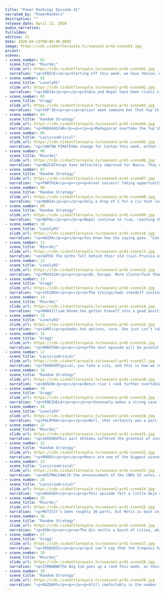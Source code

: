 ```yaml
---
title: "Power Rankings Episode 41"
narrated_by: "PowerRankers"
description: ""
release_date: April 13, 2020
audio_narration:
fullvideo:
edition: S1
date: 2020-04-13T00:00:00.000Z
image: https://cdn.civbattleroyale.tv/season1-pr41-scene01.jpg
prcast:
scenes:
- scene_number: 01
  scene_title: "Msurdej"
  slide_url: https://cdn.civbattleroyale.tv/season1-pr41-scene01.jpg
  narration: "<p>VENICE</p><p>Starting off this week, we have Venice, who has positively dropped the ball. Losing city after city, Venice is now relegated to its vanilla playstyle: A single city trying to make it in this crazy cylinder. What remains to be seen though, is how venice will die. Will it be Palmyra, The Moors, Prussia< or perhaps some unknown force. One thing is for certain though, it’s all but over for Enrico.</p>"
- scene_number: 02
  scene_title: "LonelyRS"
  slide_url: https://cdn.civbattleroyale.tv/season1-pr41-scene02.jpg
  narration: "<p>INDIA</p><p></p><p>India and Nepal have been rivals since the beginning of time, yes, locked in fierce battles from day one and eventually dueling in a more diplomatic fashion as fellow rump states, but before Endgame, it was pretty clear which of the twin lions was on top. India pulled ahead of Nepal in the Power Rankings after Episode 9, and pulled ahead in-game not long after, remaining at a consistent size and even gaining some land while their neighbor circled the drain of the world. If Indira was given a chance to go back to those days, she’d probably take it. Now Nepal’s the trendy and hopelessly out of date underdog with a decent chance at playing spoiler in a conflict between two giants, while India whiles away their time as a city-state with little chance of making any further impact in a game which is quickly passing them by. Sure, there’s hope for India. The game’s still in the earliest of phases; everyone still has some chance at the prize, no matter how small. But as a neighbor they once trumped in every possible way begins to outpace them, as the powers around them slip out of reach, that hope’s becoming fainter and fainter. Just a few parts ago, the main discussion surrounding India was how they could beat their neighbors. Now, it’s about how long they can appease them.</p><p></p>"
- scene_number: 03
  scene_title: "Gragg"
  slide_url: https://cdn.civbattleroyale.tv/season1-pr41-scene03.jpg
  narration: "<p>YUP’IK</p><p></p><p>Last week someone bet that Yup’ik would be Shikoku’s next target. Looks like they were exactly right. Yup’ik doesn’t have a lot of neighbors. Just 2 in fact. They’re at war with both. That sinks them to 3rd from last. Their only chance is noncommittal enemies and/or difficult terrain. It’s worked for Nepal. </p>"
- scene_number: 04
  scene_title: "Random Strategy"
  slide_url: https://cdn.civbattleroyale.tv/season1-pr41-scene04.jpg
  narration: "<p>MADAGASCAR</p><p></p><p>Madagascar overtake the Yup'ik. They didn't do anything this part apart from settling a city, and didn't even appear in a slide. Statswise, they look like a slightly above-average rump, however, one thing they do have over the rumps is space. They can settle another 3 cities completely uncontested, for a total of 6. That's higher than the Manx, Prussia or Vikings currently have! So I do expect Madagascar to rise to “OK” level once they settle those free cities. However, their only neighbour is the huge and terrifying Zimbabwe, so they will never rise higher than “OK”. Zimbabwe doesn't have a navy at present and lacks coastal cities so it may be a while before Madagascar dies, but they will never be powerful.</p>"
- scene_number: 05
  scene_title: "LacsiraxAriscal"
  slide_url: https://cdn.civbattleroyale.tv/season1-pr41-scene05.jpg
  narration: "<p>CANTON PIRATESNo change for Canton this week, either in ranking or overall position. The CBR’s greatest survivors live on, and while their three cities are a poor showing they’ve still space to settle south toward the Philippines, or even take off into a vacant Oceania. Their existence has always depended on the Qin’s interest and competency, and so far they’ve managed to maintain just enough of a standing army to make a takeover too much of a hassle. Long term prospects? Minimal as ever, but at the same time I could still see Canton just holding out long enough to scratch the top 20.</p>"
- scene_number: 06
  scene_title: "Msurdej"
  slide_url: https://cdn.civbattleroyale.tv/season1-pr41-scene06.jpg
  narration: "<p>NAZCAThings have definitely improved for Nazca. They managed to resettle their third city, and no longer have any wars against their neighbors going on. This is a good improvement over their last part, which is why they’ve risen so much despite their failures. But whether they manage to hold onto this rank is not up to them, but rather their neighbors, and other civs who will fall below them.</p>"
- scene_number: 07
  scene_title: "Random Strategy"
  slide_url: https://cdn.civbattleroyale.tv/season1-pr41-scene07.jpg
  narration: "<p>PARTHIA</p><p></p><p>Great success! Taking opportunity of Maratha attacking Palmyra, Parthia swooped in and grabbed their old city of Merv back! Wait a moment: false alarm. You expected Parthian competence? Think again! This is not a great success for Parthia. For to end the war, they gave away Kuchan, so in effect, they only managed to trade a 5 pop mountain city for a 2 pop desert city. Parthia have been to war 5 times this game, and have given away cities to end 3 of those wars. Not a good habit to have. So despite would could have been a great victory, Parthia finds itself this week in the same situation as last week: stuck in the desert with 3 cities with stronger enemies on both sides. Of all the civs with 3 cities, Parthia has the worst stats, though they do have the largest army out of the 3-city club, with lots and lots of horsemen. But that's not a lot of use if you just give away all your cities.</p><p></p><p></p>"
- scene_number: 08
  scene_title: "Random Strategy"
  slide_url: https://cdn.civbattleroyale.tv/season1-pr41-scene08.jpg
  narration: "<p>NUBIA</p><p></p><p>Only a drop of 1 for a civ that lost 25% of their cities. 3 cities is approximately the limit of what a rump is so being at that level is not good. The problem is that they got coalitioned right out of the gate and have been defending on all sides ever since. It's difficult to do well and get your economy up and running when you need to put all your effort into military. The same thing happened in the original game so I don't know what Piye is doing to offend so many people so early in the game but he should probably not do that. As a consequence of this war, Nubia has done a Poverty Point and not built any settlers all game. It is more excusable in Nubia's case than for Poverty Point because of the coalition, but the outcome is the same: a weak civ that is just waiting for someone to finish them off.</p><p></p>"
- scene_number: 09
  scene_title: "Random Strategy"
  slide_url: https://cdn.civbattleroyale.tv/season1-pr41-scene09.jpg
  narration: "<p>NEPAL</p><p></p><p>Nepal continue to rise, reaching their highest rank since part 3, and overtaking Nubia and Yup'ik. Their most notable strong points is their high production, 16th overall, which has allowed them to fully carpet their lands. Unfortunately, the same cannot be said for their science, and without any bonus techs to start off with, Nepal is dead last in terms of tech: their carpet is made up of ancient era spearmen and archers. That's not exactly that impressive. They are currently getting coalitioned by all 3 of their eastern neighbours, but you probably didn't notice because none of them is able to get through the dense mountains. In fact, Taungoo is now itself getting coalitioned by Australia and Maratha. That leaves open the possibility for a Nepalese snipe. However I think that is way too optimistic. Nepal have not even researched a unit capable of damaging the city, and although Maratha could theoretically damage it, they have an extremely awkward approach through jungle. Nepal's best plan going forwards is just to turtle in the mountains until someone discovers flight and kills them.</p><p></p>"
- scene_number: 10
  scene_title: "LonelyRS"
  slide_url: https://cdn.civbattleroyale.tv/season1-pr41-scene10.jpg
  narration: "<p>HAIDA</p><p></p><p>You know how the saying goes. “Can’t beat ‘em, swim to another continent as a failsafe and plot bloody revenge from there.” The Metis may have taken Haina, sure, and a meager navy places even the Haida’s usually impenetrable coastal cities under some degree of risk, but Koyah’s adoption of the old Carthaginian strategy of aggressively conquering and settling into foreign lands when one’s own are taken has stemmed the bleeding and kept the Haida’s position in the ranks stable. Then again, it’s not really their annoying of the Yup’ik which has kept their situation salvageable; it’s their claiming of one of the greatest prizes of a continent not their own. Mount Fuji is solidly Haidan, now, the settlement of Tanu already growing and well-defensible to boot, and if given time to bulk up their little foothold in Asia could turn into a more permanent home. The Haida may be on the outs in North America, but if they’re going to be killed, then they may as well make it damn hard for anyone to actually finish the job. Maybe they won’t win, maybe they won’t even come close, but they’ll sure as hell be interesting to watch along the way.</p>"
- scene_number: 11
  scene_title: "Msurdej"
  slide_url: https://cdn.civbattleroyale.tv/season1-pr41-scene11.jpg
  narration: "<p>GOTHS The Goths fall behind their old rival Prussia as their stats continue to fall behind. While they maintain a larger army than Frederick, it’s still insignificant compared to Alaric’s other neighbors.  While Ablai Khan continues to focus Frederick,  if either he or Zenobia decide to come west, Alaric’s three cities are great danger.</p>"
- scene_number: 12
  scene_title: "LonelyRS"
  slide_url: https://cdn.civbattleroyale.tv/season1-pr41-scene12.jpg
  narration: "<p>PRUSSIA</p><p></p><p>Ah, Europe. More clusterfuck than continent, where the points don’t matter and the balance of power shifts with a butterfly’s wings. Prussia had their time in the sun, the winds of expansion favoring them against the Goths, but one bungled coalition war and some aggressive Kazakh settling later, and they find themselves above only one-city Venice and their old rivals in the region, the civs to the north and in the west firmly in control of the continent. Of course, being near the bottom in Europe is equivalent to being in the middle of the fray in other continents: the difference between the rich and the poor here is four spots. And if any civ’s well-poised to tip the scales once more, it’s Prussia, in the midst of citadelling the Manx mainland into oblivion and sharing borders with just about everyone who matters. The question now, really, is whether the next period of unrest works in Frederick’s favor or not. If it does, then he stands a decent chance of becoming the closest thing you can get to a power in Eastern Europe, the region’s bulwark against the encroaching Kazakh hordes. If it doesn’t? Then he could find himself a one-city rump or worse. The continent’s early period of instability is heading toward an explosive climax, and Frederick’s the man holding the bomb. Prussia might reach new heights. They might also die miserably, or, worst of all, remain unchanged. But whatever happens, they’ll at least make things even more interesting in a continent already filled to the brim with intrigue.</p>"
- scene_number: 13
  scene_title: "Gragg"
  slide_url: https://cdn.civbattleroyale.tv/season1-pr41-scene13.jpg
  narration: "<p>VIKINGS</p><p></p><p>The Vikings/Sami standoff continues. Once again they seem more interested in expanding southward to mainland Europe than towards their main rival. Perhaps for the best. This time Manx actually beat them to the punch though, and Iroquois and Moors beat them to the punch of invading the isles. What a weird world we live in.</p>"
- scene_number: 14
  scene_title: "Msurdej"
  slide_url: https://cdn.civbattleroyale.tv/season1-pr41-scene14.jpg
  narration: "<p>MANXIlliam Dhone has gotten himself into a good position since the start of Endgame, but if he wants to keep climbing, he’ll have to try a little harder. With Prussia and the Vikings fighting each other, it will be easy for the Manx to capitalize on the end of the war, where both civs are weak from fighting. And capitalize is what they need to do. The Moors and the Iroquois have arrived on the islands, and while Hiawatha might be too far away to fully ensure a victory, Abd-ar is close enough to be a threat, both to the island, and the continental holdings.</p>"
- scene_number: 15
  scene_title: "LonelyRS"
  slide_url: https://cdn.civbattleroyale.tv/season1-pr41-scene15.jpg
  narration: "<p>SAMI</p><p>Eadni has options, sure. She just isn’t taking them. Such is the plight of a common critic of the Sami’s performance in Endgame so far, a projected titan in Northern Europe first driven into mediocrity by lost settlers then kept there via unwise war declarations. Then again, in this sort of continent, irrelevant wars might just be the best kind. Even in a war where nobody was expected to win, the Sami still could loop the Moors, Venetians, and Vikings in with ease. The instant a relevant war breaks out, the same state of stalemate-prone coalition warfare we saw against the Prussians could return, with the only winning move being to stay out of the fray. And, in that respect, the Sami might be the best off of any civ in Europe. The instant the Vikings research naval warfare, nobody will be further away from the continent’s pressure points than Eadni, and thus nobody will be less likely to be pulled into a sorry excuse for mass bloodletting than her. There’s a reason civs on the outside of continents tend to do well, after all. It’s much easier to pick off a weaker enemy when they’re involved in a war already and you aren’t. Sure, she may have lost most of her early bonuses, and sure, she may be stuck in the Arctic, but nobody’s better suited to become Europe’s second power than Eadni. At least, if she doesn’t get eaten by the Kazakhs first.</p>"
- scene_number: 16
  scene_title: "Gragg"
  slide_url: https://cdn.civbattleroyale.tv/season1-pr41-scene16.jpg
  narration: "<p>MARATHA</p><p></p><p>The next episode will be pivotal for Maratha. Once again they came out of the gate strong, looking like they could be a regional power. They don’t have a lot to show for it though. The Kazakhs have 17 cities this episode. Maratha... just 4. Even Nepal is only one city away. But if Maratha takes cities off Zimbabwe, Nepal, Parthia, India, etc, they can hold an expansive empire. </p>"
- scene_number: 17
  scene_title: "LacsiraxAriscal"
  slide_url: https://cdn.civbattleroyale.tv/season1-pr41-scene17.jpg
  narration: "<p>TAUNGOOTypical… you take a city, and this is how we repay you? With a five rank drop? Well, you've got stats to thank for that - after losing a huge chunk of their military, Taungoo tumbled in the statistical charts, showing the frailty of their position. The reason for their lagging stats is clear enough; they’ve failed to adequately settle, letting Qin and Canton divide China while Australia begins to monopolise the East Indies. Still, there’s plenty of islands left to colonise, and with buffer states of Canton and Nepal on land and an Australia they’ve proven they can beat across the sea, they’ve time enough to pick themselves up off the floor.</p>"
- scene_number: 18
  scene_title: "Random Strategy"
  slide_url: https://cdn.civbattleroyale.tv/season1-pr41-scene18.jpg
  narration: "<p>BENIN</p><p></p><p>Benin rise 1 rank further overtaking Taungoo. They have successfully taken out Venice's African colony which is good - a city is a city. Nubia is continuing to weaken further which means they could potentially be a good avenue for expansion later. Benin's problem are their other two neighbours... Zimbabwe is continuing to be a powerhouse with the highest production and science of the entire game. Truly a force to be terrified of. Benin should probably be thinking of getting open borders with Madagascar in order to get their peacekeeper protection back. Their northern neighbour, the Moors, may have been off to a sluggish start but have since compensated, with a bunch of cities coming out, and still more settlers on their way. Benin temporarily pushed ahead of the Moors in stats last part thanks to their city settling spree but the Moors immediately bounced back and look to continue growing their lead. A lot of Benin's cities are also desert cities that won't grow well. They should be wary of being the next Songhai. </p><p></p>"
- scene_number: 19
  scene_title: "Gragg"
  slide_url: https://cdn.civbattleroyale.tv/season1-pr41-scene19.jpg
  narration: "<p>VENEZUELA</p><p></p><p>Venezuela makes a strong case for the civ that benefited the most from Endgame. Uruguay is still a world power and Venezuela might just be in the superior position at this point. That’s insane. The high food count is a big reason for the success so far. Not worrying about Haiti, Kuikuro, and easily rolling Nazca helps too. I don’t know about you but I’m jumping on the Venezuela bandwagon.</p>"
- scene_number: 20
  scene_title: "LonelyRS"
  slide_url: https://cdn.civbattleroyale.tv/season1-pr41-scene20.jpg
  narration: "<p>PALMYRA</p><p></p><p>Well, that certainly was a part. Over the course of a mere 72 slides, Zenobia experienced more drama and changes in fortune than most leaders see in a lifetime. Perhaps that’s why it’s so hard to make much of it. From the highs (two more cities gotten in peace deals, the sniping of Kiteve) to the lows (the razing of the two aforementioned cities, the fall of Merv), Palmyra’s part looked like it was comprised more of random events than it was of some overarching narrative. If there’s any lesson that can be taken away from it, really, it’s probably this — the Middle East might just be too volatile a region to ever hold a real superpower. If any civ was going to become a powerhouse from the cradle of civilization, it’d be the Palmyrenes, with early-game swagger and uncannily strong peace deals allowing them to get the drop on their neighbors before they could get the drop on them. But, as we’re seeing now, not even they can realistically expand on every front, not when they border over a quarter of the remaining civs. Someone, eventually, was going to stall their progress, waste valuable time, and leave the Zimbabwes and Kazakhs of the world with an insurmountable edge. Palmyra’s still one of the biggest threats in the game, of course. What they’ve clawed and scraped their way to will not be so easily revoked. But they almost certainly aren’t going to walk away from this with a victory, now, and it’s becoming harder and harder to convince ourselves that they had a chance in the first place.</p>"
- scene_number: 21
  scene_title: "Msurdej"
  slide_url: https://cdn.civbattleroyale.tv/season1-pr41-scene21.jpg
  narration: "<p>SHIKOKUThis part Shikoku suffered the greatest of insults it received since the start of Endgame. Japan has been almost completely settled, but not by the Shikoku. The Qin, Haida, even Australia have planted cities all along the island chain. While the island of Shikoku itself hasn’t been settled, it seems doubtful that Sakamoto will send a settler there. And even if he did, settling that close to the Qin might instigate a war, a war which Shikoku would be a likely loser.  Shikoku’s best bet is to continue marching east against the Yup’ik, solidify their gains, and wait for the Kazakhs and Qin to become distracted.</p>"
- scene_number: 22
  scene_title: "Random Strategy"
  slide_url: https://cdn.civbattleroyale.tv/season1-pr41-scene22.jpg
  narration: "<p>MOORS</p><p></p><p>Moors are one of the biggest winners this part. Though we were slightly concerned last week that they had left the settling too late, they got down to it this part, and have staked claims in a wide area, from Ireland all the way to the Canaries, making them by far the strongest european civ. The capture of Murano from Palmyra was a quick and efficient war that has given them control over the West Mediterranean, and a good staging ground for attacking either Venice or Benin down the line. And they still have 3 settlers out there! And though Benin and its city spam across the Sahara was looking like it might be a problem last week, the Moors have overtaken them in stats again, and look to continue growing that lead as they settle even more cities. Benin is still the biggest problem for the Moors, but one that can be overcome. The rest of Europe is currently not posing much of a threat; in fact I would say the biggest threats to the Moors are the top 3: Zimbabwe, Kazakhstan and the Iroquois, off in the distant future.</p><p></p>"
- scene_number: 23
  scene_title: "LacsiraxAriscal"
  slide_url: https://cdn.civbattleroyale.tv/season1-pr41-scene23.jpg
  narration: "<p>AUSTRALIAWith the announcement of the CBRX S2 votes, we’ll soon have our first Battle Royale that doesn’t feature an Australia. And I don’t just mean a series without Australia… they’ve appeared in every single episode of every single CBR, as top dogs in Mk 1 and surviving runners up in Mk 2.1. It’s no surprise why: as in Risk, Australia can’t die. Or can they? Despite going on a bountiful settling spree this episode, Hawke slips two ranks after losing forward-settle Adelaide only an episode after founding it. It bodes very badly for their prospects in mainland Asia, but surely the turtle fortress Australia will live on, right? Well, I wouldn’t be so sure. With the shrunken world map, Australia has less of a continent and more of a large island to itself this time. And while Vietnam were a formidable beast in Mk 2, they were mostly a land based civ, whereas Taungoo and Maratha have shown naval teeth, and Qin are just covered in teeth from every angle. This is the shakiest we’ve seen an Australia in some time, and don’t be surprised to see their favour shrink even as their stats continue to grow.</p>"
- scene_number: 24
  scene_title: "LacsiraxAriscal"
  slide_url: https://cdn.civbattleroyale.tv/season1-pr41-scene24.jpg
  narration: "<p>URUGUAY</p><p></p><p>This episode felt a little deja vu for Uruguay, as they went to war in a thickly forested Amazon and found their superior army stall out behind thousands upon thousands of trees. But while a fruitless war with Kuikuro proved largely incidental last time, the failed offensive against Venezuela could prove far costlier. Lavalleja is in an unenviable position; having focussed on evicting the squatters to the south, he’s let Venezuela monopolise the fertile north of the continent, and now has next to nowhere left to settle. Venezuela meanwhile has already sent a settler out to the Caribbean, having Central America at its disposal as well, as long as they beat the Iroquois to the punch. Uruguay’s stats though, right? Well… while they have a slight edge in production, Venezuela is actually beating Uruguay in research. With some extra settle room, Chavez could well pull ahead from the pack, but even if they remain somewhat even, Uruguay’s currently blocked from expanding any further. Their hopes lie in an unnatural stat boom the likes of which they’re known for, or a coalition war on Venezuela. But it’s sure not like Uruguay to have to depend on outside factors.</p>"
- scene_number: 25
  scene_title: "Msurdej"
  slide_url: https://cdn.civbattleroyale.tv/season1-pr41-scene25.jpg
  narration: "<p>METISIt’s been roughly 30 parts, but Metis is back in the Top 5. And that’s because these thick boys are now a clear power check to their long standing rival: Hiawatha. With stats close to (and in production’s case, exceeding) the Iroquois, Riel has a clear shot of becoming the dominant power in North America. With a weak Haida and Yup’ik, the Metis have some extra room to expand the Iroquois lack. The road ahead won’t be easy, but Riel is capable of walking it.</p>"
- scene_number: 26
  scene_title: "Random Strategy"
  slide_url: https://cdn.civbattleroyale.tv/season1-pr41-scene26.jpg
  narration: "<p>QIN</p><p></p><p>The Qin settle a bunch of cities, which now makes them the 2nd biggest civ with 15 of them. They have settled Japan and even managed to get a city in the Philippines before Canton, Australia or Taungoo reached them. Unfortunately, Qin have gone unhappy which is hindering the growth of their many cities, and thus their population and other stats are more comparable with the Metis or Uruguay then with the top 3. Still, they should eventually get happiness once they connect their luxuries, and then their stats should catch up. One major problem down the line is that they don't have anyone to conquer apart from Canton (who barely count). To their south they have the impenetrable Himalayas, to their east they have the Pacific, and their northern neighbours are Shikoku who are not to be trifled with. As for their west, they have Kazakhstan, who are better than Qin in every way and are more likely to defeat Qin than the other way round. These are not the best choices of neighbours. Qin will have to put a lot of effort to keep their position.</p><p></p>"
- scene_number: 27
  scene_title: "Gragg"
  slide_url: https://cdn.civbattleroyale.tv/season1-pr41-scene27.jpg
  narration: "<p>IROQUOIS</p><p></p><p>I can’t say that the Iroquois have played particularly bad in Endgame, but their opportunities are drying up fast. All of the sudden they are left with the surprisingly strong neighbors of Metis and Venezuela. In fact there are rankers who put Metis *above* Iroquois and Venezuela *above* Uruguay. (I’m not quite there yet but see where it’s coming from). Anyway, the point is, Iroquois neighbors are stronk. The road ahead for this superpower is not easy.</p>"
- scene_number: 28
  scene_title: "Msurdej"
  slide_url: https://cdn.civbattleroyale.tv/season1-pr41-scene28.jpg
  narration: "<p>ZIMBABWEThe Big Zim goes up a rank this week, as their stats continue to rise, being either the top or near the top in stats. War wise, their record is a little mixed. While they were able to take back Chitekete, they lost the recently settled Kiteve to Palmyra. But fear not, Zimbabwe fans. With an army marching north to Nubia, Benin focusing on other ventures, and Madagascar being Madagascar, it’s likely that Mutota will continue to play a big role in African politics on the cylinder for a while.</p>"
- scene_number: 29
  scene_title: "Random Strategy"
  slide_url: https://cdn.civbattleroyale.tv/season1-pr41-scene29.jpg
  narration: "<p>KAZAKHS</p><p></p><p>Still comfortably in the number 1 slot, Kazakhstan continues to grow at an incredible rate. They're already up to 17 cities and have a bunch of settlers roaming around looking to increase that total even more! They also have the largest military in the game which they are currently using to join the coalition against Prussia. Prussia might be an expert at defence but Kazakhstan is a foe the likes of which Prussia has never faced - they have 4 times Prussia's military and 3 times its production! Gains should definitely be possible, and from then on Kazakhstan can slowly gobble up the rest of Europe during the course of the game. Who can possibly resist them in Europe? The Moors? They're far away. Their eastern neighbours have a little more bite to them - Qin and Shikoku are also quite large - but Kazakhstan is bigger. As for their south, they have... Parthia... yeah that's not going to be a problem. Even if Kazakhstan does a Yakutia and sleeps for the entire rest of the game, they will stay near the top of the power rankings for many many parts to come.</p><p></p>"
---
```


